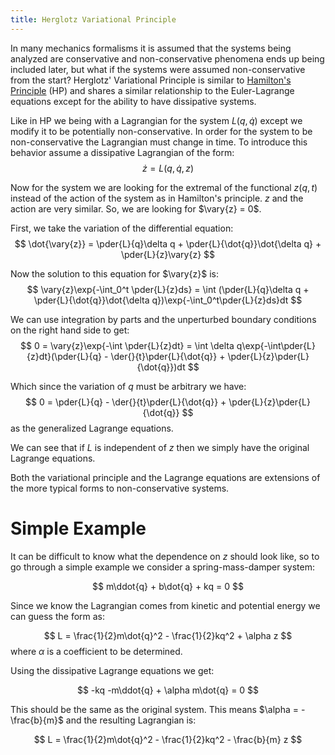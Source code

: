 ```yaml
---
title: Herglotz Variational Principle
---
```


$$
\newcommand{\vary}[1]{\delta(#1)}
\newcommand{\der}[2]{\frac{d#1}{d#2}}
\newcommand{\pder}[2]{\frac{\partial#1}{\partial#2}}  
$$

In many mechanics formalisms it is assumed that the systems being analyzed are conservative and non-conservative phenomena ends up being included later, but what if the systems were assumed non-conservative from the start? Herglotz' Variational Principle is similar to [Hamilton's Principle](hamilton-principle.html) (HP) and shares a similar relationship to the Euler-Lagrange equations except for the ability to have dissipative systems.

Like in HP we being with a Lagrangian for the system $L(q,\dot{q})$ except we modify it to be potentially non-conservative. In order for the system to be non-conservative the Lagrangian must change in time. To introduce this behavior assume a dissipative Lagrangian of the form:
$$
\dot{z} = L(q,\dot{q},z)
$$

Now for the system we are looking for the extremal of the functional $z(q,t)$ instead of the action of the system as in Hamilton's principle. $z$ and the action are very similar. So, we are looking for $\vary{z} = 0$.

First, we take the variation of the differential equation:
$$
\dot{\vary{z}} = \pder{L}{q}\delta q + \pder{L}{\dot{q}}\dot{\delta q} + \pder{L}{z}\vary{z}
$$

Now the solution to this equation for $\vary{z}$ is:
$$
\vary{z}\exp{-\int_0^t \pder{L}{z}ds} = \int (\pder{L}{q}\delta q + \pder{L}{\dot{q}}\dot{\delta q})\exp{-\int_0^t\pder{L}{z}ds}dt
$$

We can use integration by parts and the unperturbed boundary conditions on the right hand side to get:
$$
0 = \vary{z}\exp{-\int \pder{L}{z}dt} = \int \delta q\exp{-\int\pder{L}{z}dt}(\pder{L}{q} - \der{}{t}\pder{L}{\dot{q}} + \pder{L}{z}\pder{L}{\dot{q}})dt
$$

Which since the variation of $q$ must be arbitrary we have:
$$
0 = \pder{L}{q} - \der{}{t}\pder{L}{\dot{q}} + \pder{L}{z}\pder{L}{\dot{q}}
$$
as the generalized Lagrange equations. 

We can see that if $L$ is independent of $z$ then we simply have the original Lagrange equations.



Both the variational principle and the Lagrange equations are extensions of the more typical forms to non-conservative systems.

# Simple Example
It can be difficult to know what the dependence on $z$ should look like, so to go through a simple example we consider a spring-mass-damper system:

$$
m\ddot{q} + b\dot{q} + kq = 0
$$

Since we know the Lagrangian comes from kinetic and potential energy we can guess the form as:

$$
L = \frac{1}{2}m\dot{q}^2 - \frac{1}{2}kq^2 + \alpha z
$$
where $\alpha$ is a coefficient to be determined.

Using the dissipative Lagrange equations we get:

$$
-kq -m\ddot{q} + \alpha m\dot{q} = 0
$$

This should be the same as the original system. This means $\alpha = -\frac{b}{m}$ and the resulting Lagrangian is:

$$
L = \frac{1}{2}m\dot{q}^2 - \frac{1}{2}kq^2 - \frac{b}{m} z
$$
